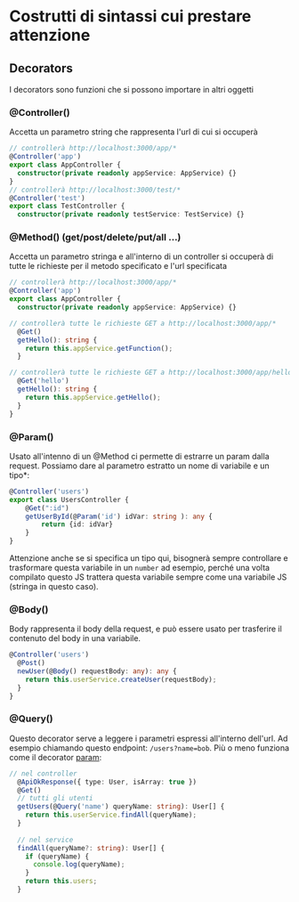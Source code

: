 # Costrutti di sintassi cui prestare attenzione

## Decorators
I decorators sono funzioni che si possono importare in altri oggetti


### @Controller()
Accetta un parametro string che rappresenta l'url di cui si occuperà
```typescript
// controllerà http://localhost:3000/app/*
@Controller('app')
export class AppController {
  constructor(private readonly appService: AppService) {}
}
// controllerà http://localhost:3000/test/*
@Controller('test')
export class TestController {
  constructor(private readonly testService: TestService) {}
```

### @Method() (get/post/delete/put/all ...)

Accetta un parametro stringa e all'interno di un controller si occuperà di tutte le richieste per il metodo specificato e l'url specificata
```typescript
// controllerà http://localhost:3000/app/*
@Controller('app')
export class AppController {
  constructor(private readonly appService: AppService) {}

// controllerà tutte le richieste GET a http://localhost:3000/app/*
  @Get()
  getHello(): string {
    return this.appService.getFunction();
  }

// controllerà tutte le richieste GET a http://localhost:3000/app/hello/*
  @Get('hello')
  getHello(): string {
    return this.appService.getHello();
  }
}
```

### @Param()
Usato all'intenno di un @Method ci permette di estrarre un param dalla request.
Possiamo dare al parametro estratto un nome di variabile e un tipo*:
```typescript
@Controller('users')
export class UsersController {
    @Get(":id")
    getUserById(@Param('id') idVar: string ): any {
        return {id: idVar}
    }
}
```
Attenzione anche se si specifica un tipo qui, bisognerà sempre controllare e trasformare questa variabile in un `number` ad esempio, perché una volta compilato questo JS trattera questa variabile sempre come una variabile JS (stringa in questo caso).

### @Body()
Body rappresenta il body della request, e può essere usato per trasferire il contenuto del body in una variabile.
```typescript
@Controller('users')
  @Post()
  newUser(@Body() requestBody: any): any {
    return this.userService.createUser(requestBody);
  }
}
```

### @Query()
Questo decorator serve a leggere i parametri espressi all'interno dell'url.
Ad esempio chiamando questo endpoint: `/users?name=bob`.
Più o meno funziona come il decorator [param](sintassi.md#param):
```typescript
// nel controller
  @ApiOkResponse({ type: User, isArray: true })
  @Get()
  // tutti gli utenti
  getUsers(@Query('name') queryName: string): User[] {
    return this.userService.findAll(queryName);
  }
  
  // nel service
  findAll(queryName?: string): User[] {
    if (queryName) {
      console.log(queryName);
    }
    return this.users;
  }  
```



